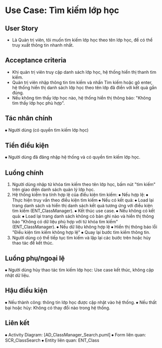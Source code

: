 # Use Case: Tìm kiếm lớp học

## User Story
- Là Quản trị viên, tôi muốn tìm kiếm lớp học theo tên lớp học, để có thể truy xuất thông tin nhanh nhất.

## Acceptance criteria
- Khi quản trị viên truy cập danh sách lớp học, hệ thống hiển thị thanh tìm kiếm.
- Quản trị viên nhập thông tin tìm kiếm và nhấn Tìm kiếm hoặc gõ enter, hệ thống hiển thị danh sách lớp học theo tên lớp đã điền với kết quả gần đúng.
- Nếu không tìm thấy lớp học nào, hệ thống hiển thị thông báo: "Không tìm thấy lớp học phù hợp".

## Tác nhân chính
⦁	Người dùng (có quyền tìm kiếm lớp học)
## Tiền điều kiện
⦁	Người dùng đã đăng nhập hệ thống và có quyền tìm kiếm lớp học.
## Luồng chính
1.	Người dùng nhập từ khóa tìm kiếm theo tên lớp học, bấm nút "tìm kiếm" trên giao diện danh sách quản lý lớp học.
2.	Hệ thống kiểm tra tính hợp lệ của điều kiện tìm kiếm:
⦁	Nếu hợp lệ:
⦁	Thực hiện truy vấn theo điều kiện tìm kiếm
⦁	Nếu có kết quả:
⦁	Load lại trang danh sách và hiển thị danh sách kết quả tương ứng với điều kiện tìm kiếm (ENT_ClassManager).
⦁	Kết thúc use case.
⦁	Nếu không có kết quả:
⦁	Load lại trang danh sách không có bản ghi nào và hiển thị thông báo "Không có dữ liệu phù hợp với từ khóa tìm kiếm" (ENT_ClassManager).
⦁	Nếu dữ liệu không hợp lệ
⦁	Hiển thị thông báo lỗi "Điều kiện tìm kiếm không hợp lệ"
⦁	Quay lại bước tìm kiếm thông tin.
6.	Người dùng có thể tiếp tục tìm kiếm và lặp lại các bước trên hoặc hủy thao tác để kết thúc.
## Luồng phụ/ngoại lệ
⦁	Người dùng hủy thao tác tìm kiếm lớp học: Use case kết thúc, không cập nhật dữ liệu.
## Hậu điều kiện
⦁	Nếu thành công: thông tin lớp học được cập nhật vào hệ thống.
⦁	Nếu thất bại hoặc hủy: Không có thay đổi nào trong hệ thống.
## Liên kết
⦁	Activity Diagram: [AD_ClassManager_Search.puml]
⦁	Form liên quan: SCR_ClassSearch
⦁	Entity liên quan: ENT_Class